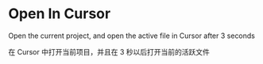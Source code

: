 # Open In Cursor

<!-- Plugin description -->
Open the current project, and open the active file in Cursor after 3 seconds

在 Cursor 中打开当前项目，并且在 3 秒以后打开当前的活跃文件
<!-- Plugin description end -->

